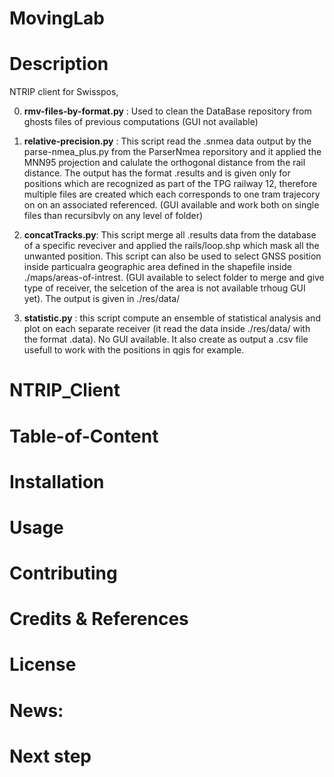 # MovingLab

# Description 
NTRIP client for Swisspos,

0. **rmv-files-by-format.py** : Used to clean the DataBase repository from ghosts files of previous computations (GUI not available)

1. **relative-precision.py** : This script read the .snmea data output by the parse-nmea_plus.py from the ParserNmea reporsitory and it applied the MNN95 projection and calulate the orthogonal distance from the rail distance. The output has the format .results and is given only for positions which are recognized as part of the TPG railway 12, therefore multiple files are created which each corresponds to one tram trajecory on on an associated referenced. (GUI available and work both on single files than recursibvly on any level of folder)

2. **concatTracks.py**: This script merge all .results data from the database of a specific reveciver and applied the rails/loop.shp which mask all the unwanted position. This script can also be used to select GNSS position inside particualra geographic area defined in the shapefile inside ./maps/areas-of-intrest.  (GUI available to select folder to merge and give type of receiver, the selcetion of the area is not available trhoug GUI yet). The output is given in ./res/data/

3. **statistic.py** : this script compute an ensemble of statistical analysis and plot on each separate receiver (it read the data inside ./res/data/ with the format .data). No GUI available. It also create as output a .csv file usefull to work with the positions in qgis for example. 

# NTRIP_Client




# Table-of-Content
# Installation
# Usage
# Contributing
# Credits & References
# License

# News:
# Next step
